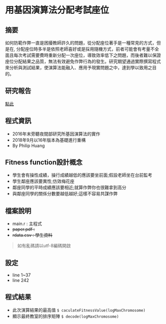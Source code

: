 # 用基因演算法分配考試座位
## 摘要
如何防範作弊一直是困擾教師許久的問題，從分配座位著手是一種常見的方式，但是在, 分配座位時多半是依照老師喜好或是採用隨機方式，前者可能會有考量不全面且每次考試需要費時重新分配一次座位，導致效率低下之問題，而後者難以保證座位分配結果之品質，無法有效避免作弊行為的發生。研究期望通過實際撰寫程式來分析與測試結果，使演算法能融入、應用予現實問題之中，達到學以致用之目的。

## 研究報告
[點此](https://github.com/p208p2002/use-ga-assign-examination-seat/blob/master/paper.pdf)

## 程式資訊
- 2016年末旁聽夜間部研究所基因演算法的實作
- 2018年9月以16年版本為基礎進行重構
- By Philip Huang

## Fitness function設計概念
- 學生會有操性成績，操行成績越低的應該要坐前面;假設老師坐在台前監考
- 學生鄰座應該要異性;仿效梅花座
- 鄰座同學的平時成績應該要相近;就算作弊你也很難拿到高分
- 與鄰座同學的關係分數要越低越好;這樣不容易共謀作弊

## 檔案說明
- main.r : 主程式
- ~~paper.pdf :~~
- ~~rdata.csv : 學生資料~~
> 如有亂碼請以utf-8編碼開啟

## 設定
- line 1~37
- line 242

## 程式結果
- 此次演算結果的最高值 `$ caculateFitnessValue(logMaxChromosome)`
- 顯示最終教室的排序矩陣 `$ decode(logMaxChromosome)`
